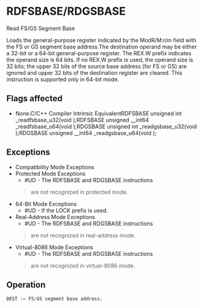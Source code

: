 # RDFSBASE/RDGSBASE

Read FS/GS Segment Base

Loads the general-purpose register indicated by the ModR/M:r/m field with the FS or GS segment base address.The destination operand may be either a 32-bit or a 64-bit general-purpose register.
The REX.W prefix indicates the operand size is 64 bits.
If no REX.W prefix is used, the operand size is 32 bits; the upper 32 bits of the source base address (for FS or GS) are ignored and upper 32 bits of the destination register are cleared.
This instruction is supported only in 64-bit mode.

## Flags affected

- None.C/C++ Compiler Intrinsic EquivalentRDFSBASE unsigned int _readfsbase_u32(void );RDFSBASE unsigned __int64 _readfsbase_u64(void );RDGSBASE unsigned int _readgsbase_u32(void );RDGSBASE unsigned __int64 _readgsbase_u64(void );

## Exceptions

- Compatibility Mode Exceptions
- Protected Mode Exceptions
  - #UD - The RDFSBASE and RDGSBASE instructions
  >  are not recognized in protected mode.
- 64-Bit Mode Exceptions
  - #UD - If the LOCK prefix is used.
- Real-Address Mode Exceptions
  - #UD - The RDFSBASE and RDGSBASE instructions
  >  are not recognized in real-address mode.
- Virtual-8086 Mode Exceptions
  - #UD - The RDFSBASE and RDGSBASE instructions
  >  are not recognized in virtual-8086 mode.

## Operation

```C
DEST := FS/GS segment base address;
```
